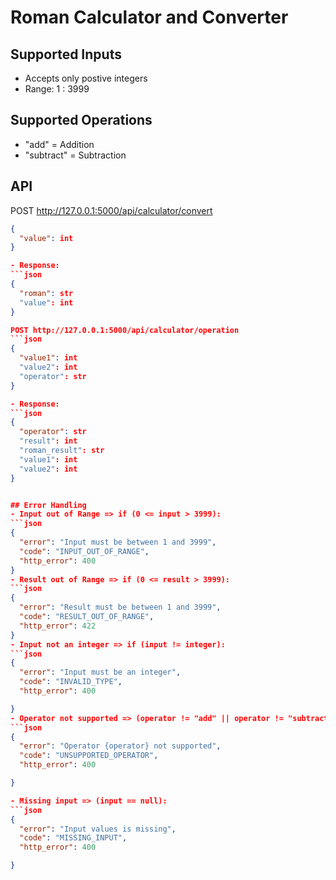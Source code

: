 # Roman Calculator and Converter

## Supported Inputs
- Accepts only postive integers
- Range: 1 : 3999

## Supported Operations
- "add" = Addition
- "subtract" = Subtraction

## API

POST http://127.0.0.1:5000/api/calculator/convert
```json
{
  "value": int
}

- Response:
```json
{ 
  "roman": str
  "value": int
}

POST http://127.0.0.1:5000/api/calculator/operation
```json
{
  "value1": int
  "value2": int
  "operator": str
}

- Response:
```json
{ 
  "operator": str
  "result": int
  "roman_result": str
  "value1": int
  "value2": int
}


## Error Handling
- Input out of Range => if (0 <= input > 3999):
```json
{
  "error": "Input must be between 1 and 3999",
  "code": "INPUT_OUT_OF_RANGE",
  "http_error": 400
}
- Result out of Range => if (0 <= result > 3999):
```json
{
  "error": "Result must be between 1 and 3999",
  "code": "RESULT_OUT_OF_RANGE",
  "http_error": 422
}
- Input not an integer => if (input != integer):
```json
{
  "error": "Input must be an integer",
  "code": "INVALID_TYPE",
  "http_error": 400

}
- Operator not supported => (operator != "add" || operator != "subtract"):
```json
{
  "error": "Operator {operator} not supported",
  "code": "UNSUPPORTED_OPERATOR",
  "http_error": 400

}

- Missing input => (input == null):
```json
{
  "error": "Input values is missing",
  "code": "MISSING_INPUT",
  "http_error": 400

}
